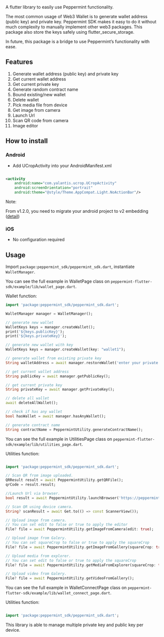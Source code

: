 <!-- 
This README describes the package. If you publish this package to pub.dev,
this README's contents appear on the landing page for your package.

For information about how to write a good package README, see the guide for
[writing package pages](https://dart.dev/guides/libraries/writing-package-pages). 

For general information about developing packages, see the Dart guide for
[creating packages](https://dart.dev/guides/libraries/create-library-packages)
and the Flutter guide for
[developing packages and plugins](https://flutter.dev/developing-packages). 
-->

A flutter library to easily use Peppermint functionality.

The most common usage of Web3 Wallet is to generate wallet address (public key) and private key. Peppermint SDK makes it easy to do it without much complexity to manually implement other web3 packages. This package also store the keys safely using flutter_secure_storage.

In future, this package is a bridge to use Peppermint’s functionality with ease.

## Features

1. Generate wallet address (public key) and private key
2. Get current wallet address
3. Get current private key
4. Generate random contract name
5. Bound existing/new wallet
6. Delete wallet
7. Pick media file from device
8. Get image from camera
9. Launch Url
10. Scan QR code from camera
11. Image editor

## How to install

### Android

- Add UCropActivity into your AndroidManifest.xml

```xml

<activity
    android:name="com.yalantis.ucrop.UCropActivity"
    android:screenOrientation="portrait"
    android:theme="@style/Theme.AppCompat.Light.NoActionBar"/>

```

Note:

From v1.2.0, you need to migrate your android project to v2 embedding ([detail](https://github.com/flutter/flutter/wiki/Upgrading-pre-1.12-Android-projects))

### iOS

- No configuration required

## Usage

Import  `package:peppermint_sdk/peppermint_sdk.dart`, instantiate `WalletManager`.

You can see the full example in WalletPage class on `peppermint-flutter-sdk/example/lib/wallet_page.dart`.

Wallet function:

```dart
import 'package:peppermint_sdk/peppermint_sdk.dart';    

WalletManager manager = WalletManager();  

// generate new wallet
WalletKeys keys = manager.createWallet();  
print('${keys.publicKey}');
print('${keys.privateKey}');

// generate new wallet with key
WalletKeys keys = manager.createWallet(key: "wallet1");

// generate wallet from existing private key
String walletAddress = await manager.restoreWallet('enter your private key here')

// get current wallet address
String publicKey = await manager.getPublicKey();

// get current private key
String privateKey = await manager.getPrivateKey();

// delete all wallet
await deleteAllWallet();

// check if has any wallet
bool hasWallet = await manager.hasAnyWallet();

// generate contract name
String contractName = PeppermintUtility.generateContractName();


```

You can see the full example in UtilitiesPage class on `peppermint-flutter-sdk/example/lib/utilities_page.dart`.

Utilities function:

```dart

import 'package:peppermint_sdk/peppermint_sdk.dart';

// Scan QR from image uploaded.
QRResult result = await PeppermintUtility.getQRFile();
qrCode = result.result;

//Launch Url via browser.
bool result = await PeppermintUtility.launchBrowser('https://peppermintwallet.com/');

// Scan QR using device camera.
String? scanResult = await Get.to(() => const ScannerView());

// Upload image from camera.
// You can set edit to false or true to apply the editor
File? file = await PeppermintUtility.getImageFromCamera(edit: true);

// Upload image from Galery.
// You can set squareCrop to false or true to apply the squareCrop
File? file = await PeppermintUtility.getImageFromGallery(squareCrop: true);

// Upload media from explorer.
// You can set edit to false or true to apply the squareCrop
File? file = await PeppermintUtility.getMediaFromExplorer(squareCrop: true);

// Upload video from Galery.
File? file = await PeppermintUtility.getVideoFromGallery();

```

You can see the full example in WalletConnectPage class on `peppermint-flutter-sdk/example/lib/wallet_connect_page.dart`.

Utilities function:

```dart

import 'package:peppermint_sdk/peppermint_sdk.dart';

```



This library is able to manage multiple private key and public key per device.